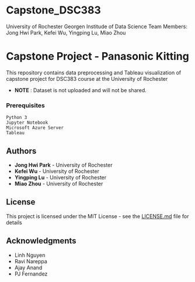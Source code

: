 # Capstone_DSC383
University of Rochester
Georgen Institude of Data Science
Team Members: Jong Hwi Park, Kefei Wu, Yingping Lu, Miao Zhou
###

# Capstone Project - Panasonic Kitting

This repository contains data preprocessing and Tableau visualization of capstone project for DSC383 course at the University of Rochester
* **NOTE** : Dataset is not uploaded and will not be shared. 

### Prerequisites


```
Python 3
Jupyter Notebook
Microsoft Azure Server
Tableau
```


## Authors

* **Jong Hwi Park** - University of Rochester
* **Kefei Wu** - University of Rochester
* **Yingping Lu** - University of Rochester
* **Miao Zhou** - University of Rochester


## License

This project is licensed under the MIT License - see the [LICENSE.md](LICENSE.md) file for details

## Acknowledgments

* Linh Nguyen
* Ravi Nareppa
* Ajay Anand
* PJ Fernandez
